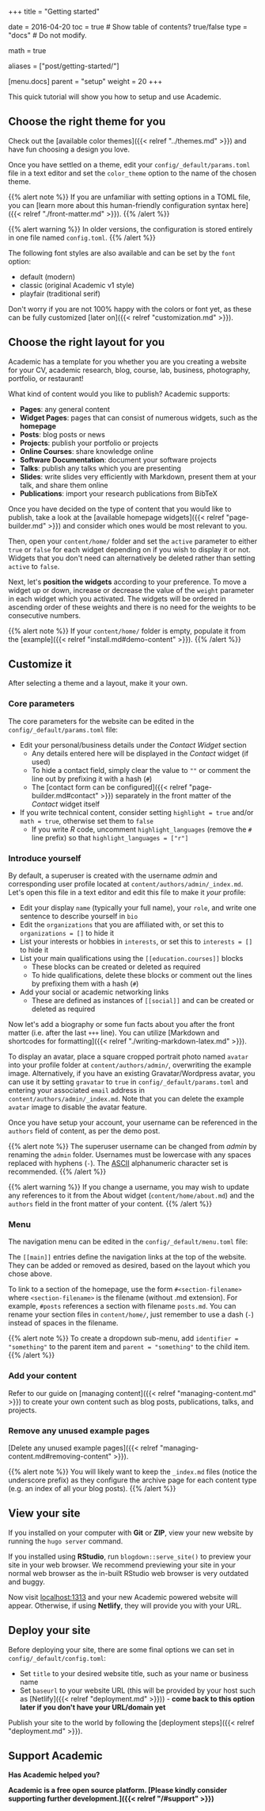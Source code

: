 +++
title = "Getting started"

date = 2016-04-20
toc = true  # Show table of contents? true/false
type = "docs"  # Do not modify.

math = true

aliases = ["post/getting-started/"]

[menu.docs]
    parent = "setup"
    weight = 20
+++

This quick tutorial will show you how to setup and use Academic.

## Choose the right theme for you

Check out the [available color themes]({{< relref "../themes.md" >}}) and have fun choosing a design you love.

Once you have settled on a theme, edit your `config/_default/params.toml` file in a text editor and set the `color_theme` option to the name of the chosen theme.

{{% alert note %}}
If you are unfamiliar with setting options in a TOML file, you can [learn more about this human-friendly configuration syntax here]({{< relref "./front-matter.md" >}}).
{{% /alert %}}

{{% alert warning %}}
In older versions, the configuration is stored entirely in one file named `config.toml`.
{{% /alert %}}

The following font styles are also available and can be set by the `font` option:

- default (modern)
- classic (original Academic v1 style)
- playfair (traditional serif)

Don't worry if you are not 100% happy with the colors or font yet, as these can be fully customized [later on]({{< relref "customization.md" >}}).

## Choose the right layout for you

Academic has a template for you whether you are you creating a website for your CV, academic research, blog, course, lab, business, photography, portfolio, or restaurant!

What kind of content would you like to publish? Academic supports:

- **Pages**: any general content
- **Widget Pages**: pages that can consist of numerous widgets, such as the **homepage**
- **Posts**: blog posts or news
- **Projects**: publish your portfolio or projects
- **Online Courses**: share knowledge online
- **Software Documentation**: document your software projects
- **Talks**: publish any talks which you are presenting
- **Slides**: write slides very efficiently with Markdown, present them at your talk, and share them online
- **Publications**: import your research publications from BibTeX

Once you have decided on the type of content that you would like to publish, take a look at the [available homepage widgets]({{< relref "page-builder.md" >}}) and consider which ones would be most relevant to you.

Then, open your `content/home/` folder and set the `active` parameter to either `true` or `false` for each widget depending on if you wish to display it or not. Widgets that you don't need can alternatively be deleted rather than setting `active` to `false`.

Next, let's **position the widgets** according to your preference. To move a widget up or down, increase or decrease the value of the `weight` parameter in each widget which you activated. The widgets will be ordered in ascending order of these weights and there is no need for the weights to be consecutive numbers.

{{% alert note %}}
If your `content/home/` folder is empty, populate it from the [example]({{< relref "install.md#demo-content" >}}).
{{% /alert %}}

## Customize it

After selecting a theme and a layout, make it your own.

### Core parameters

The core parameters for the website can be edited in the `config/_default/params.toml` file:

- Edit your personal/business details under the *Contact Widget* section
  - Any details entered here will be displayed in the *Contact* widget (if used)
  - To hide a contact field, simply clear the value to `""` or comment the line out by prefixing it with a hash (`#`) 
  - The [contact form can be configured]({{< relref "page-builder.md#contact" >}}) separately in the front matter of the *Contact* widget itself
- If you write technical content, consider setting `highlight = true` and/or `math = true`, otherwise set them to `false`
  - If you write *R* code, uncomment `highlight_languages` (remove the `#` line prefix) so that `highlight_languages = ["r"]`

### Introduce yourself

By default, a superuser is created with the username *admin* and corresponding user profile located at `content/authors/admin/_index.md`. Let's open this file in a text editor and edit this file to make it *your* profile:

- Edit your display `name` (typically your full name), your `role`, and write one sentence to describe yourself in `bio`
- Edit the `organizations` that you are affiliated with, or set this to `organizations = []` to hide it
- List your interests or hobbies in `interests`, or set this to `interests = []` to hide it
- List your main qualifications using the `[[education.courses]]` blocks
  - These blocks can be created or deleted as required
  - To hide qualifications, delete these blocks or comment out the lines by prefixing them with a hash (`#`)
- Add your social or academic networking links
  - These are defined as instances of `[[social]]` and can be created or deleted as required

Now let's add a biography or some fun facts about you after the front matter (i.e. after the last `+++` line). You can utilize [Markdown and shortcodes for formatting]({{< relref "./writing-markdown-latex.md" >}}).

To display an avatar, place a square cropped portrait photo named `avatar` into your profile folder at `content/authors/admin/`, overwriting the example image. Alternatively, if you have an existing Gravatar/Wordpress avatar, you can use it by setting `gravatar` to `true` in `config/_default/params.toml` and entering your associated `email` address in `content/authors/admin/_index.md`. Note that you can delete the example `avatar` image to disable the avatar feature.

Once you have setup your account, your username can be referenced in the `authors` field of content, as per the demo post.

{{% alert note %}}
The superuser username can be changed from *admin* by renaming the `admin` folder. Usernames must be lowercase with any spaces replaced with hyphens (`-`). The [ASCII](https://www.w3schools.com/charsets/ref_html_ascii.asp) alphanumeric character set is recommended.
{{% /alert %}}

{{% alert warning %}}
If you change a username, you may wish to update any references to it from the About widget (`content/home/about.md`) and the `authors` field in the front matter of your content.
{{% /alert %}}

### Menu

The navigation menu can be edited in the `config/_default/menu.toml` file:

The `[[main]]` entries define the navigation links at the top of the website. They can be added or removed as desired, based on the layout which you chose above.

To link to a section of the homepage, use the form `#<section-filename>` where `<section-filename>` is the filename (without .md extension). For example, `#posts` references a section with filename `posts.md`. You can rename your section files in `content/home/`, just remember to use a dash (`-`) instead of spaces in the filename. 

{{% alert note %}}
To create a dropdown sub-menu, add `identifier = "something"` to the parent item and `parent = "something"` to the child item.
{{% /alert %}}

### Add your content

Refer to our guide on [managing content]({{< relref "managing-content.md" >}}) to create your own content such as blog posts, publications, talks, and projects.

### Remove any unused example pages

[Delete any unused example pages]({{< relref "managing-content.md#removing-content" >}}).

{{% alert note %}}
You will likely want to keep the `_index.md` files (notice the underscore prefix) as they configure the archive page for each content type (e.g. an index of all your blog posts).
{{% /alert %}}

## View your site

If you installed on your computer with **Git** or **ZIP**, view your new website by running the `hugo server` command.

If you installed using **RStudio**, run `blogdown::serve_site()` to preview your site in your web browser. We recommend previewing your site in your normal web browser as the in-built RStudio web browser is very outdated and buggy.

Now visit [localhost:1313](http://localhost:1313) and your new Academic powered website will appear. Otherwise, if using **Netlify**, they will provide you with your URL.

## Deploy your site

Before deploying your site, there are some final options we can set in `config/_default/config.toml`:

- Set `title` to your desired website title, such as your name or business name
- Set `baseurl` to your website URL (this will be provided by your host such as [Netlify]({{< relref "deployment.md" >}})) - **come back to this option later if you don't have your URL/domain yet**

Publish your site to the world by following the [deployment steps]({{< relref "deployment.md" >}}).

## Support Academic

**Has Academic helped you?**

**Academic is a free open source platform. [Please kindly consider supporting further development.]({{< relref "/#support" >}})**
